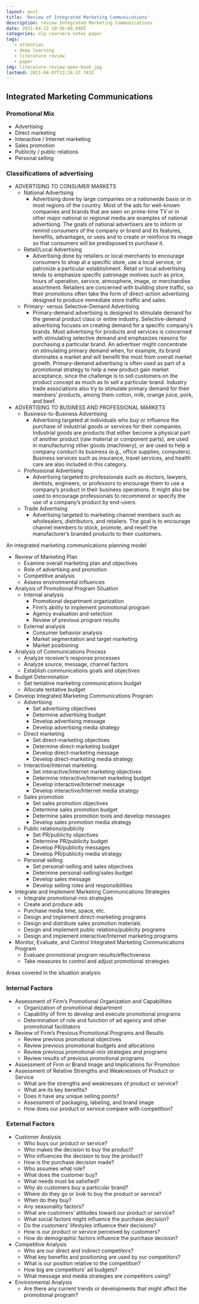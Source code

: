 ```yaml
---
layout: post
title: 'Review of Integrated Marketing Communications'
description: review Integrated Marketing Communications
date: 2021-04-12 10:50:09.040Z
categories: nlp coursera notes paper
tags:
   - attention
   - deep learning
   - literature review
   - paper
img: literature-review-open-book.jpg
lastmod: 2021-04-07T13:24:37.743Z
---
```


## Integrated Marketing Communications

### Promotional Mix
 - Advertising 
 - Direct marketing
 - Interactive / Internet marketing
 - Sales promotion
 - Publicity / public relations
 - Personal selling

### Classifications of advertising
- ADVERTISING TO CONSUMER MARKETS
    - National Advertising
        - Advertising done by large companies on a nationwide basis or in most regions of the country. Most of the ads for well-known companies and brands that are seen on prime-time TV or in other major national or regional media are examples of national advertising. The goals of national advertisers are to inform or remind consumers of the company or brand and its features, benefits, advantages, or uses and to create or reinforce its image so that consumers will be predisposed to purchase it.
    - Retail/Local Advertising
        - Advertising done by retailers or local merchants to encourage consumers to shop at a specific store, use a local service, or patronize a particular establishment. Retail or local advertising tends to emphasize specific patronage motives such as price, hours of operation, service, atmosphere, image, or merchandise assortment. Retailers are concerned with building store traffic, so their promotions often take the form of direct-action advertising designed to produce immediate store traffic and sales.
    - Primary- versus Selective-Demand Advertising
        - Primary-demand advertising is designed to stimulate demand for the general product class or entire industry. Selective-demand advertising focuses on creating demand for a specific company’s brands. Most advertising for products and services is concerned with stimulating selective demand and emphasizes reasons for purchasing a particular brand.
        An advertiser might concentrate on stimulating primary demand when, for example, its brand dominates a market and will benefit the most from overall market growth. Primary-demand advertising is often used as part of a promotional strategy to help a new product gain market acceptance, since the challenge is to sell customers on the product concept as much as to sell a particular brand. Industry trade associations also try to stimulate primary demand for their members’ products, among them cotton, milk, orange juice, pork, and beef.
- ADVERTISING TO BUSINESS AND PROFESSIONAL MARKETS
    - Business-to-Business Advertising
        - Advertising targeted at individuals who buy or influence the purchase of industrial goods or services for their companies. Industrial goods are products that either become a physical part of another product (raw material or component parts), are used in manufacturing other goods (machinery), or are used to help a company conduct its business (e.g., office supplies, computers). Business services such as insurance, travel services, and health care are also included in this category.
    - Professional Advertising
        - Advertising targeted to professionals such as doctors, lawyers, dentists, engineers, or professors to encourage them to use a company’s product in their business operations. It might also be used to encourage professionals to recommend or specify the use of a company’s product by end-users.
    - Trade Advertising
        - Advertising targeted to marketing channel members such as wholesalers, distributors, and retailers. The goal is to encourage channel members to stock, promote, and resell the manufacturer’s branded products to their customers.


An integrated marketing communications planning model

- Review of Marketing Plan
    - Examine overall marketing plan and objectives 
    - Role of advertising and promotion 
    - Competitive analysis
    - Assess environmental influences
- Analysis of Promotional Program Situation
    - Internal analysis 
        - Promotional department organization
        - Firm’s ability to implement promotional program
        - Agency evaluation and selection 
        - Review of previous program results
    - External analysis
        - Consumer behavior analysis 
        - Market segmentation and target marketing 
        - Market positioning
- Analysis of Communications Process
    - Analyze receiver’s response processes
    - Analyze source, message, channel factors 
    - Establish communications goals and objectives
- Budget Determination
    - Set tentative marketing communications budget 
    - Allocate tentative budget
- Develop Integrated Marketing Communications Program
    - Advertising
        - Set advertising objectives 
        - Determine advertising budget 
        - Develop advertising message 
        - Develop advertising media strategy
    - Direct marketing
        - Set direct-marketing objectives 
        - Determine direct-marketing budget 
        - Develop direct-marketing message
        - Develop direct-marketing media strategy 
    - Interactive/Internet marketing
        - Set interactive/Internet marketing objectives
        - Determine interactive/Internet marketing budget
        - Develop interactive/Internet message 
        - Develop interactive/Internet media strategy
    - Sales promotion
        - Set sales promotion objectives 
        - Determine sales promotion budget 
        - Determine sales promotion tools and develop messages 
        - Develop sales promotion media strategy
    - Public relations/publicity
        - Set PR/publicity objectives 
        - Determine PR/publicity budget 
        - Develop PR/publicity messages 
        - Develop PR/publicity media strategy
    - Personal selling
        - Set personal-selling and sales objectives
        - Determine personal-selling/sales budget
        - Develop sales message 
        - Develop selling roles and responsibilities
- Integrate and Implement Marketing Communications Strategies
    - Integrate promotional-mix strategies
    - Create and produce ads
    - Purchase media time, space, etc.
    - Design and implement direct-marketing programs
    - Design and distribute sales promotion materials
    - Design and implement public relations/publicity programs 
    - Design and implement interactive/Internet marketing programs
- Monitor, Evaluate, and Control Integrated Marketing Communications Program
    - Evaluate promotional program results/effectiveness
    - Take measures to control and adjust promotional strategies

Areas covered in the situation analysis
### Internal Factors 
- Assessment of Firm’s Promotional Organization and Capabilities
  - Organization of promotional department
  - Capability of firm to develop and execute promotional programs
  - Determination of role and function of ad agency and other promotional facilitators
- Review of Firm’s Previous Promotional Programs and Results
   - Review previous promotional objectives
   - Review previous promotional budgets and allocations  
   - Review previous promotional-mix strategies and programs
   - Review results of previous promotional programs
- Assessment of Firm or Brand Image and Implications for Promotion
- Assessment of Relative Strengths and Weaknesses of Product or Service
   - What are the strengths and weaknesses of product or service?
   - What are its key benefits?
   - Does it have any unique selling points?
   - Assessment of packaging, labeling, and brand image
   - How does our product or service compare with competition?
### External Factors
- Customer Analysis
   - Who buys our product or service?
   - Who makes the decision to buy the product?
   - Who influences the decision to buy the product?
   - How is the purchase decision made? 
   - Who assumes what role?
   - What does the customer buy? 
   - What needs must be satisfied? 
   - Why do customers buy a particular brand?
   - Where do they go or look to buy the product or service?
   - When do they buy? 
   - Any seasonality factors?
   - What are customers’ attitudes toward our product or service? 
   - What social factors might influence the purchase decision?
   - Do the customers’ lifestyles influence their decisions?
   - How is our product or service perceived by customers?
   - How do demographic factors influence the purchase decision? 
- Competitive Analysis
    - Who are our direct and indirect competitors?
    - What key benefits and positioning are used by our competitors?
    -  What is our position relative to the competition?
    - How big are competitors’ ad budgets?
    - What message and media strategies are competitors using? 
- Environmental Analysis
    - Are there any current trends or developments that might affect the promotional program?